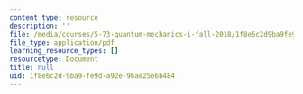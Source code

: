 ```yaml
---
content_type: resource
description: ''
file: /media/courses/5-73-quantum-mechanics-i-fall-2018/1f8e6c2d9ba9fe9da92e96ae25e6b484_MIT5_73F18_Lec5.pdf
file_type: application/pdf
learning_resource_types: []
resourcetype: Document
title: null
uid: 1f8e6c2d-9ba9-fe9d-a92e-96ae25e6b484
---
```

